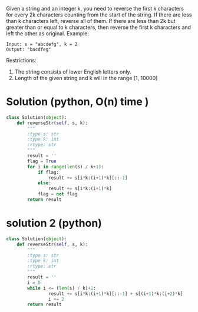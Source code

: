 Given a string and an integer k, you need to reverse the first k characters for every 2k characters counting from the start of the string. If there are less than k characters left, reverse all of them. If there are less than 2k but greater than or equal to k characters, then reverse the first k characters and left the other as original.
Example:
```
Input: s = "abcdefg", k = 2
Output: "bacdfeg"
```
Restrictions:
1. The string consists of lower English letters only.
2. Length of the given string and k will in the range [1, 10000]

# Solution (python, O(n) time )
```python
class Solution(object):
    def reverseStr(self, s, k):
        """
        :type s: str
        :type k: int
        :rtype: str
        """
        result = ''
        flag = True
        for i in range(len(s) / k+1):
            if flag:
                result += s[i*k:(i+1)*k][::-1]
            else:
                result += s[i*k:(i+1)*k]
            flag = not flag
        return result
```

# solution 2 (python)
```python
class Solution(object):
    def reverseStr(self, s, k):
        """
        :type s: str
        :type k: int
        :rtype: str
        """
        result = ''
        i = 0
        while i <= (len(s) / k)+1:
                result += s[i*k:(i+1)*k][::-1] + s[(i+1)*k:(i+2)*k]
                i += 2
        return result
```
